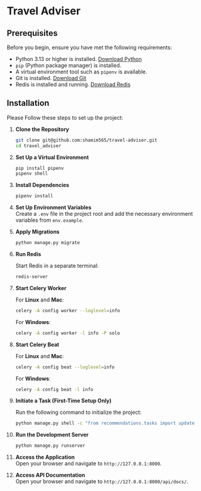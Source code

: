 # Travel Adviser

## Prerequisites

Before you begin, ensure you have met the following requirements:

- Python 3.13 or higher is installed. [Download Python](https://www.python.org/downloads/)
- `pip` (Python package manager) is installed.
- A virtual environment tool such as `pipenv` is available.
- Git is installed. [Download Git](https://git-scm.com/)
- Redis is installed and running. [Download Redis](https://redis.io/download)

## Installation

Please Follow these steps to set up the project:

1. **Clone the Repository**

   ```bash
   git clone git@github.com:shamim565/travel-adviser.git
   cd travel_adviser
   ```

2. **Set Up a Virtual Environment**

   ```bash
   pip install pipenv
   pipenv shell
   ```

3. **Install Dependencies**

   ```bash
   pipenv install
   ```

4. **Set Up Environment Variables**  
   Create a `.env` file in the project root and add the necessary environment variables from `env.example`.

5. **Apply Migrations**

   ```bash
   python manage.py migrate
   ```

6. **Run Redis**

   Start Redis in a separate terminal:

   ```bash
   redis-server
   ```

7. **Start Celery Worker**

   For **Linux** and **Mac**:

   ```bash
   celery -A config worker --loglevel=info
   ```

   For **Windows**:

   ```bash
   celery -A config worker -l info -P solo
   ```

8. **Start Celery Beat**

   For **Linux** and **Mac**:

   ```bash
   celery -A config beat --loglevel=info
   ```

   For **Windows**:

   ```bash
   celery -A config beat -l info
   ```

9. **Initiate a Task (First-Time Setup Only)**

   Run the following command to initialize the project:

   ```bash
   python manage.py shell -c "from recommendations.tasks import update_district_weather_and_air_quality as ping; ping.delay()"
   ```

10. **Run the Development Server**

    ```bash
    python manage.py runserver
    ```

11. **Access the Application**  
    Open your browser and navigate to `http://127.0.0.1:8000`.

12. **Access API Documentation**  
    Open your browser and navigate to `http://127.0.0.1:8000/api/docs/`.

